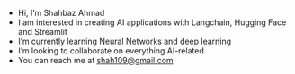 -  Hi, I’m Shahbaz Ahmad
- I am interested in creating AI applications with Langchain, Hugging Face and Streamlit
-  I’m currently learning Neural Networks and deep learning
-  I’m looking to collaborate on everything AI-related
-  You can reach me at shah109@gmail.com
